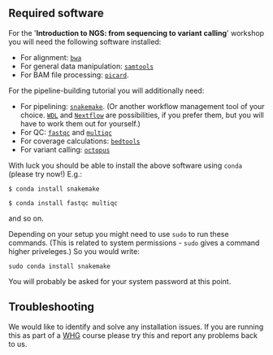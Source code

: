 ## Required software

For the '**Introduction to NGS: from sequencing to variant calling**' workshop you will need the following software installed:

* For alignment: [`bwa`](https://github.com/lh3/bwa)
* For general data manipulation: [`samtools`](https://github.com/samtools/samtools)
* For BAM file processing: [`picard`](https://broadinstitute.github.io/picard/).

For the pipeline-building tutorial you will additionally need:

* For pipelining: [`snakemake`](https://snakemake.readthedocs.io/en/stable/).  (Or another workflow management tool of your choice.  [`WDL`](https://openwdl.org) and [`Nextflow`](https://www.nextflow.io) are possibilities, if you prefer them, but you will have to work them out for yourself.)
* For QC: [`fastqc`](https://www.bioinformatics.babraham.ac.uk/projects/fastqc/) and [`multiqc`](https://multiqc.info)
* For coverage calculations: [`bedtools`](https://bedtools.readthedocs.io/en/latest/index.html)
* For variant calling: [`octopus`](https://github.com/luntergroup/octopus)

With luck you should be able to install the above software using `conda` (please try now!)  E.g.:

```
$ conda install snakemake
```

```
$ conda install fastqc multiqc
```

and so on.

Depending on your setup you might need to use `sudo` to run these commands.  (This is related to system permissions - `sudo` gives a command higher priveleges.)  So you would write:
```
sudo conda install snakemake
```

You will probably be asked for your system password at this point.

## Troubleshooting

We would like to identify and solve any installation issues.  If you are running this as part of a [WHG](https://www.well.ox.ac.uk) course please try this and report any problems back to us.
